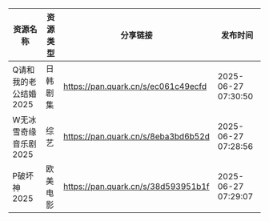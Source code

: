 | 资源名称          | 资源类型 | 分享链接                                | 发布时间                |
| ------------- | ---- | ----------------------------------- | ------------------- |
| Q请和我的老公结婚2025 | 日韩剧集 | https://pan.quark.cn/s/ec061c49ecfd | 2025-06-27 07:30:50 |
| W无冰雪奇缘音乐剧2025 | 综艺   | https://pan.quark.cn/s/8eba3bd6b52d | 2025-06-27 07:28:56 |
| P破坏神2025      | 欧美电影 | https://pan.quark.cn/s/38d593951b1f | 2025-06-27 07:29:07 |
